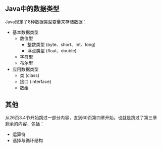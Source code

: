 ## Java中的数据类型

Java规定了8种数据类型变量来存储数据：

- 基本数据类型
    - 数值型
        - 整数类型 (byte、short、int、long)
        - 浮点类型 (float、double)
    - 字符型
    - 布尔型
- 应用数据类型
    - 类 (class)
    - 接口 (interface)
    - 数组

## 其他

从26页3.4节开始跳过一部分内容，直到60页第四章开始，也就是跳过了第三章剩余的内容，包括：
- 运算符
- 选择与循环结构